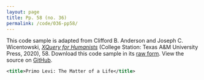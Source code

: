 ```yaml
---
layout: page
title: Pp. 58 (no. 36)
permalink: /code/036-pp58/
---
```


This code sample is adapted from Clifford B. Anderson and Joseph C. Wicentowski, 
[_XQuery for Humanists_](/) (College Station: Texas A&M University Press, 2020), 58. 
Download this code sample in its [raw form](/code/036-pp58/036-pp58.xml).
View the source on [GitHub](https://github.com/coding4humanists/xquery4humanists/blob/master/code/036-pp58/036-pp58.xml).

```xml
<title>Primo Levi: The Matter of a Life</title>
```  

